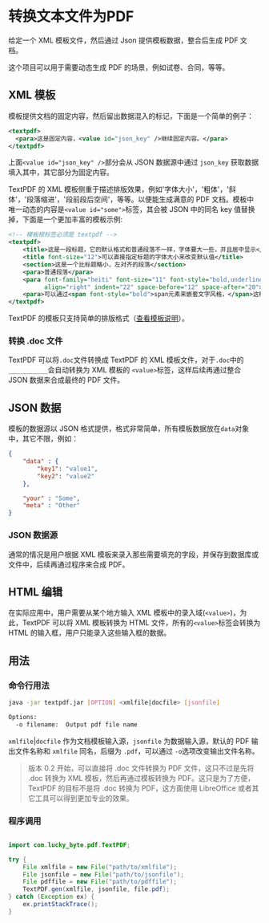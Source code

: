 # 转换文本文件为PDF

给定一个 XML 模板文件，然后通过 Json 提供模板数据，整合后生成 PDF 文档。

这个项目可以用于需要动态生成 PDF 的场景，例如试卷、合同，等等。

## XML 模板

模板提供文档的固定内容，然后留出数据混入的标记，下面是一个简单的例子：

```xml
<textpdf>
  <para>这是固定内容，<value id="json_key" />继续固定内容。</para>
</textpdf>
```

上面`<value id="json_key" />`部分会从 JSON 数据源中通过 `json_key` 获取数据填入其中，其它部分为固定内容。

TextPDF 的 XML 模板侧重于描述排版效果，例如'字体大小'，'粗体'，'斜体'，'段落缩进'，'段前段后空间'，等等。以便能生成满意的 PDF 文档。模板中唯一动态的内容是`<value id="some">`标签，其会被 JSON 中的同名 key 值替换掉，下面是一个更加丰富的模板示例:

```xml
<!-- 模板根标签必须是 textpdf -->
<textpdf>
    <title>这是一段标题，它的默认格式和普通段落不一样，字体要大一些，并且居中显示</title>
    <title font-size="12">可以直接指定标题的字体大小来改变默认值</title>
    <section>这是一个比标题略小，左对齐的段落</section>
    <para>普通段落</para>
    <para font-family="heiti" font-size="11" font-style="bold,underline,italic"
          align="right" indent="22" space-before="12" space-after="20">这个段落定义了许多格式</para>
    <para>可以通过<span font-style="bold">span元素来嵌套文字风格，</span>这样可以在一个段落中出现多种风格。</para>
</textpdf>
```
TextPDF 的模板只支持简单的排版格式（[查看模板说明](http://git.oschina.net/lucky-byte/textpdf/wikis/Template)）。

### 转换 .doc 文件

TextPDF 可以将`.doc`文件转换成 TextPDF 的 XML 模板文件，对于`.doc`中的`___________`会自动转换为 XML 模板的 `<value>`标签，这样后续再通过整合 JSON 数据来合成最终的 PDF 文件。

## JSON 数据

模板的数据源以 JSON 格式提供，格式非常简单，所有模板数据放在`data`对象中，其它不限，例如：

```json
{
    "data" : {
        "key1": "value1",
        "key2": "value2"
    },

    "your" : "Some",
    "meta" : "Other"
}
```

### JSON 数据源

通常的情况是用户根据 XML 模板来录入那些需要填充的字段，并保存到数据库或文件中，后续再通过程序来合成 PDF。

## HTML 编辑

在实际应用中，用户需要从某个地方输入 XML 模板中的录入域(`<value>`)，为此，TextPDF 可以将 XML 模板转换为 HTML 文件，所有的`<value>`标签会转换为 HTML 的输入框，用户只能录入这些输入框的数据。

## 用法

### 命令行用法

```sh
java -jar textpdf.jar [OPTION] <xmlfile|docfile> [jsonfile]

Options:
  -o filename:  Output pdf file name
```

`xmlfile`|`docfile` 作为文档模板输入源，`jsonfile` 为数据输入源，默认的 PDF 输出文件名称和 `xmlfile` 同名，后缀为 `.pdf`，可以通过 `-o`选项改变输出文件名称。

> 版本 0.2 开始，可以直接将 .doc 文件转换为 PDF 文件，这只不过是先将 .doc 转换为 XML 模板，然后再通过模板转换为 PDF。这只是为了方便，TextPDF 的目标不是将 .doc 转换为 PDF，这方面使用 LibreOffice 或者其它工具可以得到更加专业的效果。

### 程序调用

```java

import com.lucky_byte.pdf.TextPDF;

try {
    File xmlfile = new File("path/to/xmlfile");
    File jsonfile = new File("path/to/jsonfile");
    File pdffile = new File("path/to/pdffile");
    TextPDF.gen(xmlfile, jsonfile, file.pdf);
} catch (Exception ex) {
    ex.printStackTrace();
}
```